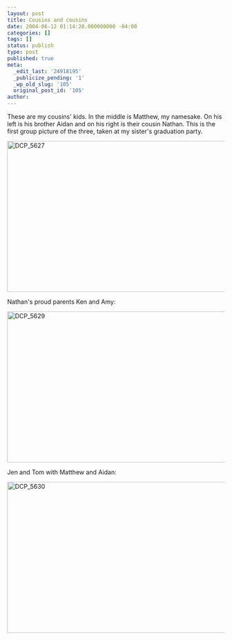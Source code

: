 ```yaml
---
layout: post
title: Cousins and cousins
date: 2004-06-12 01:14:28.000000000 -04:00
categories: []
tags: []
status: publish
type: post
published: true
meta:
  _edit_last: '24918195'
  _publicize_pending: '1'
  _wp_old_slug: '105'
  original_post_id: '105'
author: 
---
```

These are my cousins' kids.  In the middle is Matthew, my namesake.  On his left is his brother Aidan and on his right is their cousin Nathan.  This is the first group picture of the three, taken at my sister's graduation party.

<a href="http://simoneau.files.wordpress.com/2004/06/dcp_5627.jpg"><img src="http://simoneau.files.wordpress.com/2004/06/dcp_5627.jpg?w=525" alt="DCP_5627" width="525" height="350" class="alignnone size-large wp-image-1500" /></a>

Nathan's proud parents Ken and Amy:

<a href="http://simoneau.files.wordpress.com/2004/06/dcp_5629.jpg"><img src="http://simoneau.files.wordpress.com/2004/06/dcp_5629.jpg?w=525" alt="DCP_5629" width="525" height="350" class="alignnone size-large wp-image-1501" /></a>


Jen and Tom with Matthew and Aidan:

<a href="http://simoneau.files.wordpress.com/2004/06/dcp_5630.jpg"><img src="http://simoneau.files.wordpress.com/2004/06/dcp_5630.jpg?w=525" alt="DCP_5630" width="525" height="350" class="alignnone size-large wp-image-1502" /></a>
